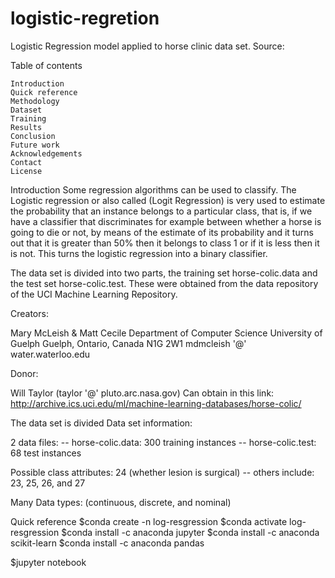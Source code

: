 # logistic-regretion
Logistic Regression model applied to horse clinic data set.
Source:

Table of contents

    Introduction
    Quick reference
    Methodology
    Dataset
    Training
    Results
    Conclusion
    Future work
    Acknowledgements
    Contact
    License


Introduction
Some regression algorithms can be used to classify. The Logistic regression or also called (Logit Regression) is very used to estimate the probability that an instance belongs to a particular class, that is, if we have a classifier that discriminates for example between whether a horse is going to die or not, by means of the estimate of its probability and it turns out that it is greater than 50% then it belongs to class 1 or if it is less then it is not. This turns the logistic regression into a binary classifier.

The data set is divided into two parts, the training set horse-colic.data and the test set horse-colic.test. These were obtained from the data repository of the UCI Machine Learning Repository.

Creators:

Mary McLeish & Matt Cecile
Department of Computer Science
University of Guelph
Guelph, Ontario, Canada N1G 2W1
mdmcleish '@' water.waterloo.edu

Donor:

Will Taylor (taylor '@' pluto.arc.nasa.gov)
Can obtain in this link: http://archive.ics.uci.edu/ml/machine-learning-databases/horse-colic/


The data set is divided
Data set information:

2 data files:
-- horse-colic.data: 300 training instances
-- horse-colic.test: 68 test instances

Possible class attributes: 24 (whether lesion is surgical)
-- others include: 23, 25, 26, and 27

Many Data types: (continuous, discrete, and nominal)



Quick reference
$conda create -n log-resgression
$conda activate log-resgression
$conda install -c anaconda jupyter
$conda install -c anaconda scikit-learn
$conda install -c anaconda pandas

$jupyter notebook
